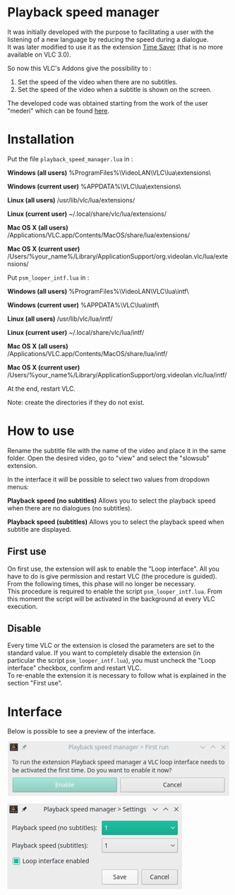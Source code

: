 # Playback speed manager

It was initially developed with the purpose to facilitating a user with the listening of a new language by reducing the speed during a dialogue.  
It was later modified to use it as the extension [Time Saver](https://addons.videolan.org/content/show.php?content=169314) (that is no more available on VLC 3.0).

So now this VLC's Addons give the possibility to :

1. Set the speed of the video when there are no subtitles.
2. Set the speed of the video when a subtitle is shown on the screen.

The developed code was obtained starting from the work of the user "mederi" which can be found [here](https://addons.videolan.org/p/1154032/).

# Installation
Put the file `playback_speed_manager.lua` in :  

**Windows (all users)**
%ProgramFiles%\VideoLAN\VLC\lua\extensions\

**Windows (current user)**
%APPDATA%\VLC\lua\extensions\

**Linux (all users)**
/usr/lib/vlc/lua/extensions/

**Linux (current user)**
~/.local/share/vlc/lua/extensions/

**Mac OS X (all users)**
/Applications/VLC.app/Contents/MacOS/share/lua/extensions/

**Mac OS X (current user)**
/Users/%your_name%/Library/ApplicationSupport/org.videolan.vlc/lua/extensions/



Put `psm_looper_intf.lua` in :  

**Windows (all users)**
%ProgramFiles%\VideoLAN\VLC\lua\intf\

**Windows (current user)**
%APPDATA%\VLC\lua\intf\

**Linux (all users)**
/usr/lib/vlc/lua/intf/

**Linux (current user)**
~/.local/share/vlc/lua/intf/

**Mac OS X (all users)**
/Applications/VLC.app/Contents/MacOS/share/lua/intf/

**Mac OS X (current user)**
/Users/%your_name%/Library/ApplicationSupport/org.videolan.vlc/lua/intf/

At the end, restart VLC.

Note: create the directories if they do not exist.

# How to use
Rename the subtitle file with the name of the video and place it in the same folder.
Open the desired video, go to "view" and select the "slowsub" extension.

In the interface it will be possible to select two values ​​from dropdown menus:

**Playback speed (no subtitles)**
Allows you to select the playback speed when there are no dialogues (no subtitles).

**Playback speed (subtitles)**
Allows you to select the playback speed when subtitle are displayed.

## First use
On first use, the extension will ask to enable the "Loop interface". 
All you have to do is give permission and restart VLC (the procedure is guided). From the following times, this phase will no longer be necessary.  
This procedure is required to enable the script `psm_looper_intf.lua`. From this moment the script will be activated in the background at every VLC execution.

## Disable
Every time VLC or the extension is closed the parameters are set to the standard value. If you want to completely disable the extension (in particular the script `psm_looper_intf.lua`), you must uncheck the "Loop interface" checkbox, confirm and restart VLC.  
To re-enable the extension it is necessary to follow what is explained in the section "First use".

# Interface
Below is possible to see a preview of the interface.

![EnableInterface](img/enable_int.png)

![Interface](img/interface.png)